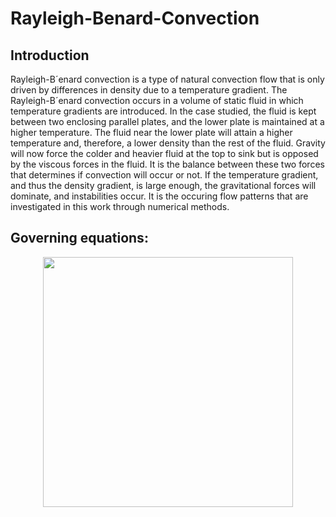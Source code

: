 # Rayleigh-Benard-Convection
## Introduction
Rayleigh-B´enard convection is a type of natural convection flow that is only driven by differences in density due to a temperature gradient. The Rayleigh-B´enard convection occurs in a volume of static fluid in which temperature gradients are introduced. In the case studied, the fluid is kept between two enclosing
parallel plates, and the lower plate is maintained at a higher temperature. The fluid near the lower plate will attain a higher temperature and, therefore, a lower density than the rest of the fluid. Gravity will now force the colder and heavier fluid at the top to sink but is opposed by the viscous forces in the fluid. It is the balance between these two forces that determines if convection will occur or not. If the temperature gradient, and thus the density gradient, is large enough, the gravitational forces will dominate, and instabilities occur. It is the occuring flow patterns that are investigated in this work through numerical methods.

## Governing equations:
<div align = "center">
<img src = "https://github.com/bvrsr3/Computational-Fluid-Dynamics/assets/137035712/7b4395ad-a990-4996-b145-ce9af7677788" width = "400" height = "400">
</div>
